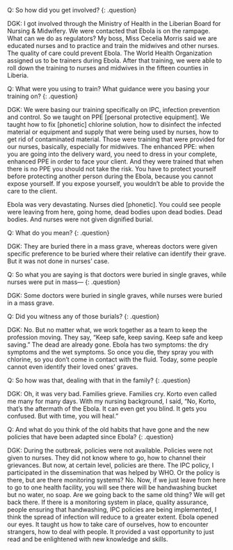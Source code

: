 Q: So how did you get involved?
{: .question}

DGK: I got involved through the Ministry of Health in the Liberian Board for Nursing & Midwifery. We were contacted that Ebola is on the rampage. What can we do as regulators? My boss, Miss Cecelia Morris said we are educated nurses and to practice and train the midwives and other nurses. The quality of care could prevent Ebola. The World Health Organization assigned us to be trainers during Ebola.  After that training, we were able to roll down the training to nurses and midwives in the fifteen counties in Liberia.

Q: What were you using to train?  What guidance were you basing your training on?
{: .question}

DGK: We were basing our training specifically on IPC, infection prevention and control. So we taught on PPE [personal protective equipment]. We taught how to fix [phonetic] chlorine solution, how to disinfect the infected material or equipment and supply that were being used by nurses, how to get rid of contaminated material. Those were training that were provided for our nurses, basically, especially for midwives. The enhanced PPE: when you are going into the delivery ward, you need to dress in your complete, enhanced PPE in order to face your client. And they were trained that when there is no PPE you should not take the risk. You have to protect yourself before protecting another person during the Ebola, because you cannot expose yourself. If you expose yourself, you wouldn’t be able to provide the care to the client.

Ebola was very devastating. Nurses died [phonetic]. You could see people were leaving from here, going home, dead bodies upon dead bodies. Dead bodies. And nurses were not given dignified burial.

Q: What do you mean?
{: .question}

DGK: They are buried there in a mass grave, whereas doctors were given specific preference to be buried where their relative can identify their grave. But it was not done in nurses’ case.

Q: So what you are saying is that doctors were buried in single graves, while nurses were put in mass—
{: .question}

DGK: Some doctors were buried in single graves, while nurses were buried in a mass grave.

Q: Did you witness any of those burials?
{: .question}

DGK: No. But no matter what, we work together as a team to keep the profession moving. They say, “Keep safe, keep saving. Keep safe and keep saving.” The dead are already gone. Ebola has two symptoms: the dry symptoms and the wet symptoms. So once you die, they spray you with chlorine, so you don’t come in contact with the fluid. Today, some people cannot even identify their loved ones’ graves.

Q: So how was that, dealing with that in the family?
{: .question}

DGK: Oh, it was very bad. Families grieve. Families cry. Korto even called me many for many days.  With my nursing background, I said, “No, Korto, that’s the aftermath of the Ebola. It can even get you blind. It gets you confused. But with time, you will heal.”

Q: And what do you think of the old habits that have gone and the new policies that have been adapted since Ebola?
{: .question}

DGK: During the outbreak, policies were not available. Policies were not given to nurses. They did not know where to go, how to channel their grievances. But now, at certain level, policies are there. The IPC policy, I participated in the dissemination that was helped by WHO. Or the policy is there, but are there monitoring systems? No. Now, if we just leave from here to go to one health facility, you will see there will be handwashing bucket but no water, no soap. Are we going back to the same old thing? We will get back there. If there is a monitoring system in place, quality assurance, people ensuring that handwashing, IPC policies are being implemented, I think the spread of infection will reduce to a greater extent. Ebola opened our eyes. It taught us how to take care of ourselves, how to encounter strangers, how to deal with people. It provided a vast opportunity to just read and be enlightened with new knowledge and skills.
